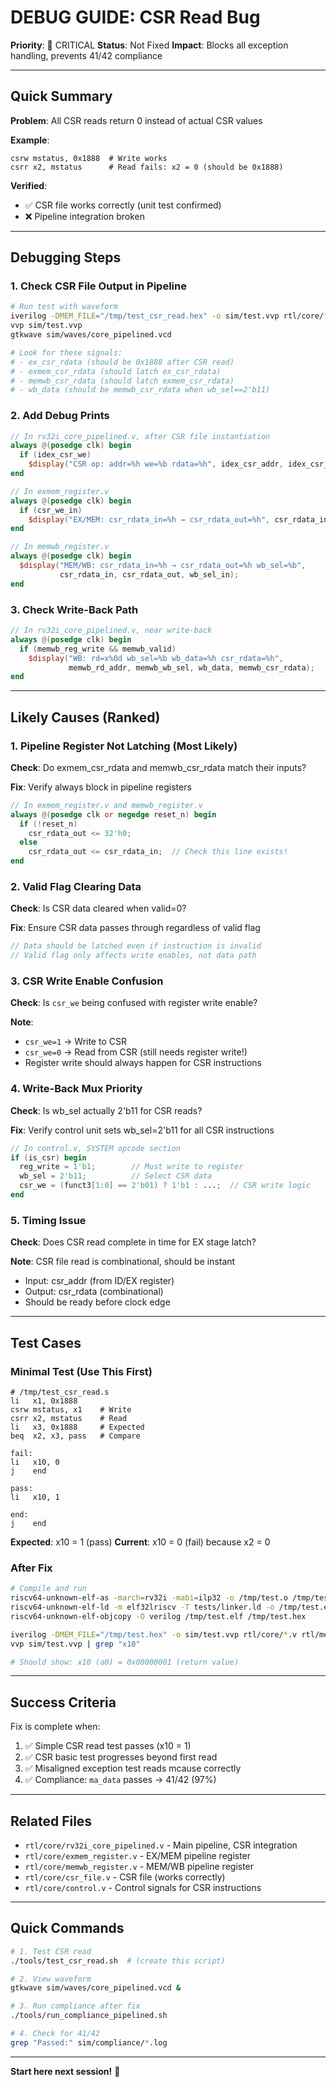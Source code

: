 # DEBUG GUIDE: CSR Read Bug

**Priority**: 🚨 CRITICAL
**Status**: Not Fixed
**Impact**: Blocks all exception handling, prevents 41/42 compliance

---

## Quick Summary

**Problem**: All CSR reads return 0 instead of actual CSR values

**Example**:
```assembly
csrw mstatus, 0x1888  # Write works
csrr x2, mstatus      # Read fails: x2 = 0 (should be 0x1888)
```

**Verified**:
- ✅ CSR file works correctly (unit test confirmed)
- ❌ Pipeline integration broken

---

## Debugging Steps

### 1. Check CSR File Output in Pipeline
```bash
# Run test with waveform
iverilog -DMEM_FILE="/tmp/test_csr_read.hex" -o sim/test.vvp rtl/core/*.v rtl/memory/*.v tb/integration/tb_core_pipelined.v
vvp sim/test.vvp
gtkwave sim/waves/core_pipelined.vcd

# Look for these signals:
# - ex_csr_rdata (should be 0x1888 after CSR read)
# - exmem_csr_rdata (should latch ex_csr_rdata)
# - memwb_csr_rdata (should latch exmem_csr_rdata)
# - wb_data (should be memwb_csr_rdata when wb_sel==2'b11)
```

### 2. Add Debug Prints
```verilog
// In rv32i_core_pipelined.v, after CSR file instantiation
always @(posedge clk) begin
  if (idex_csr_we)
    $display("CSR op: addr=%h we=%b rdata=%h", idex_csr_addr, idex_csr_we, ex_csr_rdata);
end

// In exmem_register.v
always @(posedge clk) begin
  if (csr_we_in)
    $display("EX/MEM: csr_rdata_in=%h → csr_rdata_out=%h", csr_rdata_in, csr_rdata_out);
end

// In memwb_register.v
always @(posedge clk) begin
  $display("MEM/WB: csr_rdata_in=%h → csr_rdata_out=%h wb_sel=%b",
           csr_rdata_in, csr_rdata_out, wb_sel_in);
end
```

### 3. Check Write-Back Path
```verilog
// In rv32i_core_pipelined.v, near write-back
always @(posedge clk) begin
  if (memwb_reg_write && memwb_valid)
    $display("WB: rd=x%0d wb_sel=%b wb_data=%h csr_rdata=%h",
             memwb_rd_addr, memwb_wb_sel, wb_data, memwb_csr_rdata);
end
```

---

## Likely Causes (Ranked)

### 1. Pipeline Register Not Latching (Most Likely)
**Check**: Do exmem_csr_rdata and memwb_csr_rdata match their inputs?

**Fix**: Verify always block in pipeline registers
```verilog
// In exmem_register.v and memwb_register.v
always @(posedge clk or negedge reset_n) begin
  if (!reset_n)
    csr_rdata_out <= 32'h0;
  else
    csr_rdata_out <= csr_rdata_in;  // Check this line exists!
end
```

### 2. Valid Flag Clearing Data
**Check**: Is CSR data cleared when valid=0?

**Fix**: Ensure CSR data passes through regardless of valid flag
```verilog
// Data should be latched even if instruction is invalid
// Valid flag only affects write enables, not data path
```

### 3. CSR Write Enable Confusion
**Check**: Is `csr_we` being confused with register write enable?

**Note**:
- `csr_we=1` → Write to CSR
- `csr_we=0` → Read from CSR (still needs register write!)
- Register write should always happen for CSR instructions

### 4. Write-Back Mux Priority
**Check**: Is wb_sel actually 2'b11 for CSR reads?

**Fix**: Verify control unit sets wb_sel=2'b11 for all CSR instructions
```verilog
// In control.v, SYSTEM opcode section
if (is_csr) begin
  reg_write = 1'b1;        // Must write to register
  wb_sel = 2'b11;          // Select CSR data
  csr_we = (funct3[1:0] == 2'b01) ? 1'b1 : ...;  // CSR write logic
end
```

### 5. Timing Issue
**Check**: Does CSR read complete in time for EX stage latch?

**Note**: CSR file read is combinational, should be instant
- Input: csr_addr (from ID/EX register)
- Output: csr_rdata (combinational)
- Should be ready before clock edge

---

## Test Cases

### Minimal Test (Use This First)
```assembly
# /tmp/test_csr_read.s
li   x1, 0x1888
csrw mstatus, x1    # Write
csrr x2, mstatus    # Read
li   x3, 0x1888     # Expected
beq  x2, x3, pass   # Compare

fail:
li   x10, 0
j    end

pass:
li   x10, 1

end:
j    end
```

**Expected**: x10 = 1 (pass)
**Current**: x10 = 0 (fail) because x2 = 0

### After Fix
```bash
# Compile and run
riscv64-unknown-elf-as -march=rv32i -mabi=ilp32 -o /tmp/test.o /tmp/test_csr_read.s
riscv64-unknown-elf-ld -m elf32lriscv -T tests/linker.ld -o /tmp/test.elf /tmp/test.o
riscv64-unknown-elf-objcopy -O verilog /tmp/test.elf /tmp/test.hex

iverilog -DMEM_FILE="/tmp/test.hex" -o sim/test.vvp rtl/core/*.v rtl/memory/*.v tb/integration/tb_core_pipelined.v
vvp sim/test.vvp | grep "x10"

# Should show: x10 (a0) = 0x00000001 (return value)
```

---

## Success Criteria

Fix is complete when:
1. ✅ Simple CSR read test passes (x10 = 1)
2. ✅ CSR basic test progresses beyond first read
3. ✅ Misaligned exception test reads mcause correctly
4. ✅ Compliance: `ma_data` passes → 41/42 (97%)

---

## Related Files

- `rtl/core/rv32i_core_pipelined.v` - Main pipeline, CSR integration
- `rtl/core/exmem_register.v` - EX/MEM pipeline register
- `rtl/core/memwb_register.v` - MEM/WB pipeline register
- `rtl/core/csr_file.v` - CSR file (works correctly)
- `rtl/core/control.v` - Control signals for CSR instructions

---

## Quick Commands

```bash
# 1. Test CSR read
./tools/test_csr_read.sh  # (create this script)

# 2. View waveform
gtkwave sim/waves/core_pipelined.vcd &

# 3. Run compliance after fix
./tools/run_compliance_pipelined.sh

# 4. Check for 41/42
grep "Passed:" sim/compliance/*.log
```

---

**Start here next session!** 🎯
